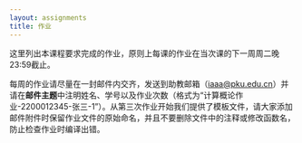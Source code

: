 ```yaml
---
layout: assignments
title: 作业
---
```


这里列出本课程要求完成的作业，原则上每课的作业在当次课的下一周周二晚23:59截止。

每周的作业请尽量在一封邮件内交齐，发送到助教邮箱（iaaa@pku.edu.cn）并请在**邮件主题**中注明姓名、学号以及作业次数（格式为“计算概论作业-2200012345-张三-1”）。从第三次作业开始我们提供了模板文件，请大家添加邮件附件时保留作业文件的原始命名，并且不要删除文件中的注释或修改函数名，防止检查作业时编译出错。

